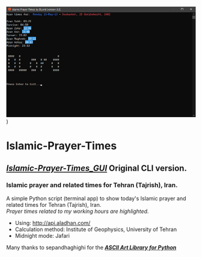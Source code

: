 ![Settings Window](https://github.com/DLord420/Islamic-Prayer-Times/blob/main/Screenshot%20.png))   

# Islamic-Prayer-Times
## [**_Islamic-Prayer-Times_GUI_**](https://github.com/DLord420/Islamic-Prayer-Times_GUI/edit/main/README.md) Original CLI version.
### Islamic prayer and related times for Tehran (Tajrish), Iran.

A simple Python script (terminal app) to show today's Islamic prayer and related times for Tehran (Tajrish), Iran.    
_Prayer times related to my working hours are highlighted._    
* Using: http://api.aladhan.com/  
* Calculation method: Institute of Geophysics, University of Tehran     
* Midnight mode: Jafari  

Many thanks to sepandhaghighi for the [**_ASCII Art Library for Python_**](https://github.com/sepandhaghighi/art)   

